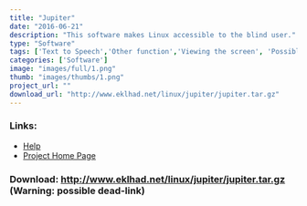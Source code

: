 ```yaml
---
title: "Jupiter"
date: "2016-06-21"
description: "This software makes Linux accessible to the blind user."
type: "Software"
tags: ['Text to Speech','Other function','Viewing the screen', 'Possible-404']
categories: ['Software']
image: "images/full/1.png"
thumb: "images/thumbs/1.png"
project_url: ""
download_url: "http://www.eklhad.net/linux/jupiter/jupiter.tar.gz"
---
```



### Links:
- <a href="http://www.eklhad.net/linux/jupiter/guide.html">Help</a>
- <a href="http://www.eklhad.net/linux/jupiter/">Project Home Page</a>

### Download: http://www.eklhad.net/linux/jupiter/jupiter.tar.gz (Warning: possible dead-link)